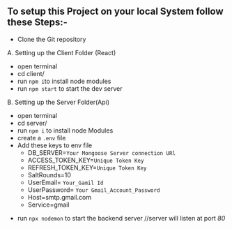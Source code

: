## To setup this Project on your local System follow these Steps:-

- Clone the Git repository

A. Setting up the Client Folder (React)

- open terminal
- cd client/
- run `npm i`to install node modules
- run `npm start` to start the dev server

B. Setting up the Server Folder(Api)

- open terminal
- cd server/
- run `npm i` to install node Modules
- create a `.env` file
- Add these keys to env file
  - DB_SERVER=`Your Mongoose Server connection URl`
  - ACCESS_TOKEN_KEY=`Unique Token Key`
  - REFRESH_TOKEN_KEY=`Unique Token Key`
  - SaltRounds=10
  - UserEmail= `Your_Gamil Id`
  - UserPassword= `Your Gmail_Account_Password`
  - Host=smtp.gmail.com
  - Service=gmail

* run `npx nodemon` to start the backend server //server will listen at port _80_
